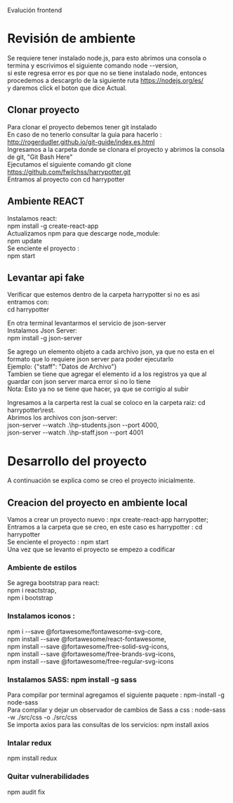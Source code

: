 Evalución frontend

# Revisión de ambiente  
Se requiere tener instalado node.js, para esto abrimos una consola o termina y escrivimos el siguiente comando node --version,  
si este regresa error es por que no se tiene instalado node, entonces procedemos a descargrlo de la siguiente ruta https://nodejs.org/es/   
y daremos click el boton que dice Actual.  

## Clonar proyecto  
Para clonar el proyecto debemos tener git instalado  
En caso de no tenerlo consultar la guia para hacerlo : http://rogerdudler.github.io/git-guide/index.es.html  
Ingresamos a la carpeta donde se clonara el  proyecto y abrimos la consola de git, "Git Bash Here"  
Ejecutamos el siguiente comando git clone https://github.com/fwilchss/harrypotter.git  
Entramos al proyecto con cd harrypotter  

## Ambiente REACT  
Instalamos react:  
npm install -g create-react-app   
Actualizamos npm para que descarge node_module:   
npm update  
Se enciente el proyecto :  
npm start  

## Levantar api fake  
Verificar que estemos dentro de la carpeta harrypotter si no es asi entramos con:   
cd harrypotter  

En otra terminal levantarmos el servicio de json-server  
Instalamos Json Server:   
npm install -g json-server    

Se agrego un elemento objeto a cada archivo json, ya que no esta en el formato que lo requiere json server para poder ejecutarlo   
Ejemplo: {"staff": "Datos de Archivo"}  
Tambien se tiene que agregar el elemento id a los registros ya que al guardar con json server marca error si no lo tiene  
Nota: Esto ya no se tiene que hacer, ya que se corrigio al subir  

Ingresamos a la carperta rest la cual se coloco en la carpeta raiz: cd harrypotter\rest.  
Abrimos los archivos con json-server:   
json-server --watch .\hp-students.json  --port 4000,   
json-server --watch .\hp-staff.json  --port 4001

# Desarrollo del proyecto  
A continuación se explica como se creo el proyecto inicialmente.  

## Creacion del proyecto en ambiente local  
Vamos a crear un proyecto nuevo  : npx create-react-app harrypotter;   
Entramos a la carpeta que se creo, en este caso es harrypotter : cd harrypotter  
Se enciente el proyecto : npm start  
Una vez que se levanto el proyecto se empezo a codificar 

### Ambiente de estilos  
Se agrega bootstrap para react:  
npm i reactstrap,  
npm i bootstrap  

### Instalamos iconos :   
npm i --save @fortawesome/fontawesome-svg-core,  
npm install --save @fortawesome/react-fontawesome,   
npm install --save @fortawesome/free-solid-svg-icons,   
npm install --save @fortawesome/free-brands-svg-icons,     
npm install --save @fortawesome/free-regular-svg-icons   

### Instalamos SASS: npm install -g sass  
Para compilar por terminal agregamos el siguiente paquete : npm-install -g node-sass  
Para compilar y dejar un observador de cambios de Sass a css :  node-sass -w ./src/css -o ./src/css  
Se importa axios para las consultas de los servicios: npm install axios  

### Intalar redux  
npm install redux   

### Quitar vulnerabilidades 
npm audit fix  

  

